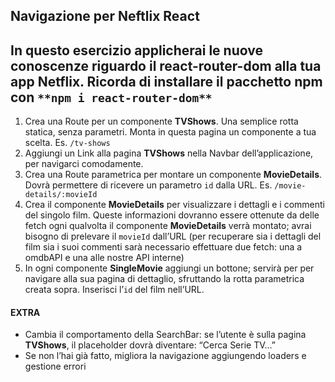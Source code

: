 ## Navigazione per Neftlix React

## **In questo esercizio applicherai le nuove conoscenze riguardo il react-router-dom alla tua app Netflix. Ricorda di installare il pacchetto npm con** `**npm i react-router-dom**`

1.  Crea una Route per un componente **TVShows**. Una semplice rotta statica, senza parametri. Monta in questa pagina un componente a tua scelta. Es. `/tv-shows`
2.  Aggiungi un Link alla pagina **TVShows** nella Navbar dell’applicazione, per navigarci comodamente.
3.  Crea una Route parametrica per montare un componente **MovieDetails**. Dovrà permettere di ricevere un parametro `id` dalla URL. Es. `/movie-details/:movieId`
4.  Crea il componente **MovieDetails** per visualizzare i dettagli e i commenti del singolo film. Queste informazioni dovranno essere ottenute da delle fetch ogni qualvolta il componente **MovieDetails** verrà montato; avrai bisogno di prelevare il `movieId` dall’URL (per recuperare sia i dettagli del film sia i suoi commenti sarà necessario effettuare due fetch: una a omdbAPI e una alle nostre API interne)
5.  In ogni componente **SingleMovie** aggiungi un bottone; servirà per per navigare alla sua pagina di dettaglio, sfruttando la rotta parametrica creata sopra. Inserisci l’`id` del film nell’URL.

#### EXTRA

- Cambia il comportamento della SearchBar: se l’utente è sulla pagina **TVShows**, il placeholder dovrà diventare: “Cerca Serie TV…”
- Se non l’hai già fatto, migliora la navigazione aggiungendo loaders e gestione errori
